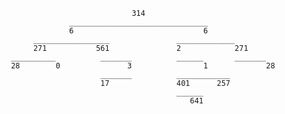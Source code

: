 

                                314
                  _______________________________
                  6                             6
          _________________               _____________
          271           561               2            271
     __________          _______          ______       _______
     28        0               3                1             28
                         _______          ____________
                         17               401      257
                                          ______
                                             641
